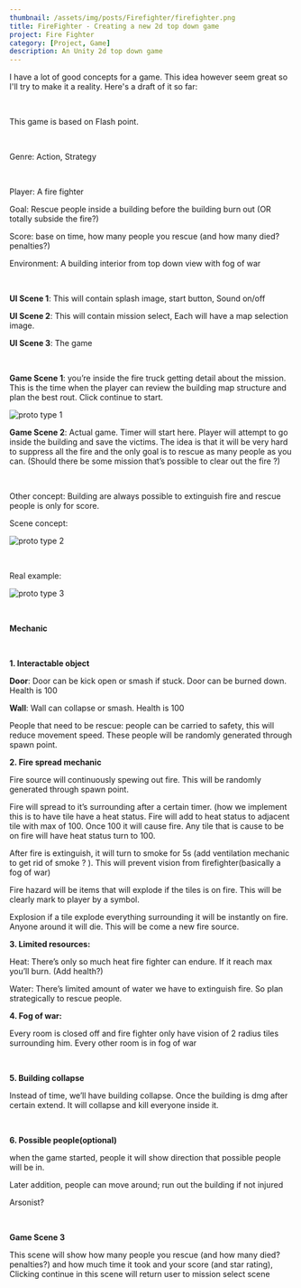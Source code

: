 ```yaml
---
thumbnail: /assets/img/posts/Firefighter/firefighter.png
title: FireFighter - Creating a new 2d top down game
project: Fire Fighter
category: [Project, Game]
description: An Unity 2d top down game
---
```

<p style="text-align: left;">
I have a lot of good concepts for a game. This idea however seem great so I'll try to make it a reality. Here's a draft of it so far:</p>
<p style="text-align: left;">&nbsp;</p>
<p style="text-align: left;">This game is based on Flash point.</p>
<p style="text-align: left;">&nbsp;</p>
<p style="text-align: left;">Genre: Action, Strategy</p>
<p style="text-align: left;">&nbsp;</p>
<p style="text-align: left;">Player: A fire fighter</p>
<p style="text-align: left;">Goal: Rescue people inside a building before the building burn out (OR totally subside the fire?)</p>
<p style="text-align: left;">Score: base on time, how many people you rescue (and how many died? penalties?)</p>
<p style="text-align: left;">Environment: A building interior from top down view with fog of war</p>
<p style="text-align: left;">&nbsp;</p>
<p style="text-align: left;"><strong>UI Scene 1</strong>: This will contain splash image, start button, Sound on/off</p>
<p style="text-align: left;"><strong>UI Scene 2</strong>: This will contain mission select, Each will have a map selection image.</p>
<p style="text-align: left;"><strong>UI Scene 3</strong>: The game</p>
<p style="text-align: left;">&nbsp;</p>
<p style="text-align: left;"><strong>Game Scene 1</strong>: you&rsquo;re inside the fire truck getting detail about the mission. This is the time when the player can review the building map structure and plan the best rout. Click continue to start.</p>
<p><img class="img-responsive" src="{{ site.url }}{{ site.baseurl }}\assets\img\posts\Firefighter\img1.png" alt="proto type 1"></p>
<p style="text-align: left;"><strong>Game Scene 2</strong>: Actual game. Timer will start here. Player will attempt to go inside the building and save the victims. The idea is that it will be very hard to suppress all the fire and the only goal is to rescue as many people as you can. (Should there be some mission that&rsquo;s possible to clear out the fire ?)</p>
<p style="text-align: left;">&nbsp;</p>
<p style="text-align: left;">Other concept: Building are always possible to extinguish fire and rescue people is only for score.</p>
<p style="text-align: left;">Scene concept:</p>
<p><img class="img-responsive" src="{{ site.url }}{{ site.baseurl }}\assets\img\posts\Firefighter\img2.png" alt="proto type 2"></p>
<p style="text-align: left;">&nbsp;</p>
<p style="text-align: left;">Real example:</p>
<p><img class="img-responsive" src="{{ site.url }}{{ site.baseurl }}\assets\img\posts\Firefighter\img3.png" alt="proto type 3"></p>
<p style="text-align: left;">&nbsp;</p>
<p style="text-align: left;"><strong>Mechanic</strong></p>
<p style="text-align: left;">&nbsp;</p>
<p style="text-align: left;"><strong>1. Interactable object</strong></p>
<p style="text-align: left;"><strong>Door</strong>: Door can be kick open or smash if stuck. Door can be burned down. Health is 100</p>
<p style="text-align: left;"><strong>Wall</strong>: Wall can collapse or smash. Health is 100</p>
<p style="text-align: left;">People that need to be rescue: people can be carried to safety, this will reduce movement speed. These people will be randomly generated through spawn point.</p>
<p style="text-align: left;"><strong>2. Fire spread mechanic</strong></p>
<p style="text-align: left;">Fire source will continuously spewing out fire. This will be randomly generated through spawn point.</p>
<p style="text-align: left;">Fire will spread to it&rsquo;s surrounding after a certain timer. (how we implement this is to have tile have a heat status. Fire will add to heat status to adjacent tile with max of 100. Once 100 it will cause fire. Any tile that is cause to be on fire will have heat status turn to 100.</p>
<p style="text-align: left;">After fire is extinguish, it will turn to smoke for 5s (add ventilation mechanic to get rid of smoke ? ). This will prevent vision from firefighter(basically a fog of war)</p>
<p style="text-align: left;">Fire hazard will be items that will explode if the tiles is on fire. This will be clearly mark to player by a symbol.</p>
<p style="text-align: left;">Explosion if a tile explode everything surrounding it will be instantly on fire. Anyone around it will die. This will be come a new fire source.</p>
<p style="text-align: left;"><strong>3. Limited resources:</strong></p>
<p style="text-align: left;">Heat: There&rsquo;s only so much heat fire fighter can endure. If it reach max you&rsquo;ll burn. (Add health?)</p>
<p style="text-align: left;">Water: There&rsquo;s limited amount of water we have to extinguish fire. So plan strategically to rescue people.</p>
<p style="text-align: left;"><strong>4. Fog of war:</strong></p>
<p style="text-align: left;">Every room is closed off and fire fighter only have vision of 2 radius tiles surrounding him. Every other room is in fog of war</p>
<p style="text-align: left;">&nbsp;</p>
<p style="text-align: left;"><strong>5. Building collapse</strong></p>
<p style="text-align: left;">Instead of time, we&rsquo;ll have building collapse. Once the building is dmg after certain extend. It will collapse and kill everyone inside it.</p>
<p style="text-align: left;">&nbsp;</p>
<p style="text-align: left;"><strong>6. Possible people(optional)</strong></p>
<p style="text-align: left;">when the game started, people it will show direction that possible people will be in.</p>
<p style="text-align: left;">Later addition, people can move around; run out the building if not injured</p>
<p style="text-align: left;">Arsonist?</p>
<p style="text-align: left;">&nbsp;</p>
<p style="text-align: left;"><strong>Game Scene 3</strong></p>
<p style="text-align: left;">This scene will show how many people you rescue (and how many died? penalties?) and how much time it took and your score (and star rating), Clicking continue in this scene will return user to mission select scene</p>
<p>&nbsp;</p>